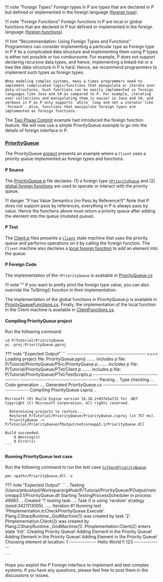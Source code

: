 
!!! note "Foreign Types"
    Foreign types in P are types that are declared in P but defined or implemented in the foreign language ([foreign type](datatypes.md#foreign)).

!!! note "Foreign Functions"
    Foreign functions in P are local or global functions that are declared in P but defined or implemented in the foreign language ([foreign functions](functions.md#foreign-functions)).


!!! hint "Recommendation: Using Foreign Types and Functions"
    Programmers can consider implementing a particular type as Foreign type in P if its a complicated data structure and implementing them using P types is either not possible or too combursome. For example, P does not support declaring recursive data types, and hence, implementing a linked-list or a tree like data-structure in P is hard. Hence, we recommend programmers to implement such types as foreign types.

    When modeling complex systems, many a times programmers need to implement complicated logic/functions that manupulate or iterate over data-structures. Such functions can be easily implemented in foreign languages like Java and C# as compared to P. For example, iterating over collections and manipulating them is easier in Java and C#, and verbose in P as P only supports `while` loop and not a iterator like `foreach`. Also, functions that manipulate foreign types are implemented as foreign functions.   

The [Two Phase Commit](../tutorial/twophasecommit.md) example had introduced the foreign function feature. We will now use a simple PriorityQueue example to go into the details of foreign interface in P.



### [PriorityQueue](https://github.com/p-org/P/tree/master/Tutorial/PriorityQueue)

The PriorityQueue [project](https://github.com/p-org/P/blob/master/Tutorial/PriorityQueue/PriorityQueue.pproj) presents an example where a `Client` uses a priority queue implemented as foreign types and functions.

#### P Source

The [PriorityQueue.p](https://github.com/p-org/P/blob/master/Tutorial/PriorityQueue/PSrc/PriorityQueue.p) file declares:  (1) a foreign type [`tPriorityQueue`](https://github.com/p-org/P/blob/master/Tutorial/PriorityQueue/PSrc/PriorityQueue.p#L3) and (2) [global foreign functions](https://github.com/p-org/P/blob/master/Tutorial/PriorityQueue/PSrc/PriorityQueue.p#L7-L22) are used to operate or interact with the priority queue.

!!! danger "P has Value Semantics (no Pass by Reference!!)"
    Note that P does not support pass by references, everything in P is always pass by value. Hence the functions above must return a priority queue after adding the element into the queue (mutated queue).



#### P Test

The [Client.p](https://github.com/p-org/P/blob/master/Tutorial/PriorityQueue/PTst/Client.p) files presents a [`Client`](https://github.com/p-org/P/blob/master/Tutorial/PriorityQueue/PTst/Client.p#L5) state machine that uses the priority queue and performs operations on it by calling the foreign function. The `Client` machine also declares a [local foreign function](https://github.com/p-org/P/blob/master/Tutorial/PriorityQueue/PTst/Client.p#L46-L47) to add an element into the queue.

#### P Foreign Code

The implementation of the `tPriorityQueue` is available in [PriorityQueue.cs](https://github.com/p-org/P/blob/master/Tutorial/PriorityQueue/PForeign/PriorityQueue.cs)

!!! note ""
    If you want to pretty print the foreign type value, you can also override the ToString() function in their implementation.

The implementation of the global functions in PriorityQueue.p is available in [PriorityQueueFunctions.cs](https://github.com/p-org/P/blob/master/Tutorial/PriorityQueue/PForeign/PriorityQueueFunctions.cs).
Finally, the implementation of the local function in the Client machine is available in [ClientFunctions.cs](https://github.com/p-org/P/blob/master/Tutorial/PriorityQueue/PForeign/ClientFunctions.cs).

#### Compiling PriorityQueue project

Run the following command:

``` shell
cd P/Tutorial/PriorityQueue
pc -proj:PriorityQueue.pproj
```

??? note "Expected Output"
    ```
    ----------------------------------------
    ==== Loading project file: PriorityQueue.pproj
    ....... includes p file: P/Tutorial/PriorityQueue/PSrc/PriorityQueue.p
    ....... includes p file: P/Tutorial/PriorityQueue/PTst/Client.p
    ....... includes p file: P/Tutorial/PriorityQueue/PTst/TestScripts.p
    ----------------------------------------
    ----------------------------------------
    Parsing ..
    Type checking ...
    Code generation ....
    Generated PriorityQueue.cs
    ----------------------------------------
    Compiling PriorityQueue.csproj ..

    Microsoft (R) Build Engine version 16.10.2+857e5a733 for .NET
    Copyright (C) Microsoft Corporation. All rights reserved.

      Determining projects to restore...
      Restored P/Tutorial/PriorityQueue/PriorityQueue.csproj (in 757 ms).
      PriorityQueue -> P/Tutorial/PriorityQueue/POutput/netcoreapp3.1/PriorityQueue.dll

    Build succeeded.
        0 Warning(s)
        0 Error(s)
    ```

#### Running PriorityQueue test case

Run the following command to run the test case [`tcCheckPriorityQueue`](https://github.com/p-org/P/blob/master/Tutorial/PriorityQueue/PTst/TestScripts.p#L2):

```
pmc <path>/PriorityQueue.dll -v
```

??? note "Expected Output"
    ```
    . Testing /Users/ankushpd/Workspace/github/P/Tutorial/PriorityQueue/POutput/netcoreapp3.1/PriorityQueue.dll
    Starting TestingProcessScheduler in process 49983
    ... Created '1' testing task.
    ... Task 0 is using 'random' strategy (seed:3421113095).
    ..... Iteration #1
    <TestLog> Running test 'PImplementation.tcCheckPriorityQueue.Execute'.
    <CreateLog> Plang.CSharpRuntime._GodMachine(1) was created by task '2'.
    <CreateLog> PImplementation.Client(2) was created by Plang.CSharpRuntime._GodMachine(1).
    <StateLog> PImplementation.Client(2) enters state 'Init'.
    <PrintLog> Creating Priority Queue!
    <PrintLog> Adding Element in the Priority Queue!
    <PrintLog> Adding Element in the Priority Queue!
    <PrintLog> Adding Element in the Priority Queue!
    <PrintLog> Choosing element at location: 1
    <PrintLog> --------------
    <PrintLog> Hello
    <PrintLog> World
    <PrintLog> !!
    <PrintLog> 123
    <PrintLog> --------------

    ```

Hope you exploit the P Foreign interface to implement and test complex systems. If you have any questions, please feel free to post them in the discussions or issues.
